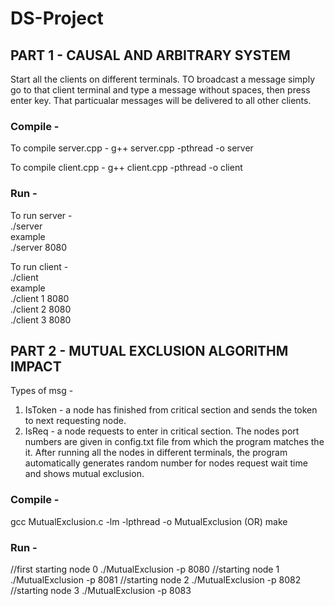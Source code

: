 # DS-Project

## PART 1 - CAUSAL AND ARBITRARY SYSTEM
Start all the clients on different terminals. TO broadcast a message simply go to that client terminal and type a message without spaces, then press enter key. That particualar messages will be delivered to all other clients.
### Compile -  
To compile server.cpp -
g++ server.cpp -pthread -o server

To compile client.cpp -
g++ client.cpp -pthread -o client
### Run -
To run server -  
./server <port>   
example  
./server 8080  
 
To run client -  
./client <clientid> <port>  
example  
./client 1 8080  
./client 2 8080  
./client 3 8080  

## PART 2 - MUTUAL EXCLUSION ALGORITHM IMPACT
Types of msg -
1.  IsToken - a node has finished from critical section and sends the token to next requesting node. 
2. IsReq - a node requests to enter in critical section.
The nodes port numbers are given in config.txt file from which the program matches the it. After running all the nodes in different terminals, the program automatically generates random number for nodes request wait time and shows mutual exclusion.

### Compile -
gcc MutualExclusion.c -lm -lpthread -o MutualExclusion
 (OR)
make

### Run -
//first starting node 0
./MutualExclusion -p 8080
//starting node 1
./MutualExclusion -p 8081
//starting node 2
./MutualExclusion -p 8082
//starting node 3
./MutualExclusion -p 8083
